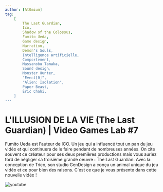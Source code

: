 ```yaml
---
author: [At0mium]
tag:
    [
        The Last Guardian,
        Ico,
        Shadow of the Colossus,
        Fumito Ueda,
        Game design,
        Narration,
        Demon's Souls,
        Intelligence artificielle,
        Comportement,
        Massanobu Tanaka,
        Sound design,
        Monster Hunter,
        "Event[0]",
        "Alien: Isolation",
        Paper Beast,
        Éric Chahi,
    ]
---
```


# L'ILLUSION DE LA VIE (The Last Guardian) | Video Games Lab #7

Fumito Ueda est l'auteur de ICO. Un jeu qui a influencé tout un pan du jeu vidéo et qui continuera de le faire pendant de nombreuses années. On cite souvent ce créateur pour ses deux premières productions mais vous auriez tord de négliger sa troisième grande oeuvre : The Last Guardian. Avec la conception de Trico, son studio GenDesign a conçu un animal unique du jeu vidéo et ce pour bien des raisons. C'est ce que je vous présente dans cette nouvelle vidéo !

![youtube](https://www.youtube.com/watch?v=OnSxZc47LV8)
